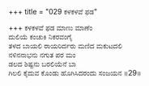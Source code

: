 +++
title = "029 ಕಳಕಳವೆ ಫಡ"

+++
ಕಳಕಳವೆ ಫಡ ಮಾಣು ಮಾಣೆಂ   
ದುಲಿಯೆ ಕಂಚುಕಿ ನಿಕರವಂಗೈ   
ತಳದ ಬಾಯಲಿ ರಾಯರಿರ್ದರು ಮಣಿದ ಮಕುಟದಲಿ   
ನಳಿನನಾಭನು ನಗುತ ಪರ ಮಂ  
ಡಲದ ಶಿಷ್ಟನು ಬರಲಿಯೆನೆ ಬಾ   
ಗಿಲಲಿ ಕೈದುವ ಕೊಂಡು ಹೊಗಿಸಿದರಂದು ಸಂಜಯನ   ॥29॥